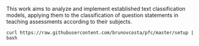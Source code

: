 This work aims to analyze and implement established text classification models, applying them to the classification of question statements in teaching assessments according to their subjects.


```
curl https://raw.githubusercontent.com/brunovcosta/pfc/master/setup | bash
```
